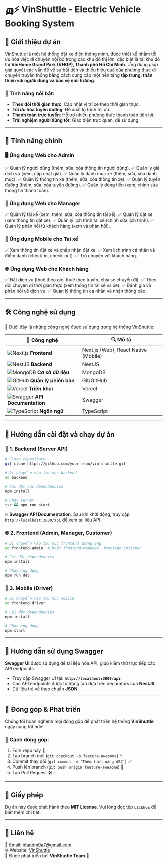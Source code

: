 #  🛺⚡ VinShuttle - Electric Vehicle Booking System

## 🚀 Giới thiệu dự án
VinShuttle là một hệ thống đặt xe điện thông minh, được thiết kế nhằm tối ưu hóa việc di chuyển nội bộ trong các khu đô thị lớn, đặc biệt là tại khu đô thị **VinHome Grand Park (VHGP), Thành phố Hồ Chí Minh**. Ứng dụng giúp giải quyết các vấn đề về sự bất tiện và thiếu hiệu quả của phương thức di chuyển truyền thống bằng cách cung cấp một nền tảng **tập trung, thân thiện với người dùng và bảo vệ môi trường**.

### 🎯 Tính năng nổi bật:
- **Theo dõi thời gian thực**: Cập nhật vị trí xe theo thời gian thực.
- **Tối ưu hóa tuyến đường**: Đề xuất lộ trình tối ưu.
- **Thanh toán trực tuyến**: Hỗ trợ nhiều phương thức thanh toán tiện lợi.
- **Trải nghiệm người dùng tốt**: Giao diện trực quan, dễ sử dụng.

---
## 📌 Tính năng chính

### 🖥 Ứng dụng Web cho **Admin**
✅ Quản lý người dùng (thêm, sửa, xóa thông tin người dùng).
✅ Quản lý giá dịch vụ (xem, cập nhật giá).
✅ Quản lý danh mục xe (thêm, sửa, xóa danh mục).
✅ Quản lý thông tin xe (thêm, sửa, xóa thông tin xe).
✅ Quản lý tuyến đường (thêm, sửa, xóa tuyến đường).
✅ Quản lý dòng tiền (xem, chỉnh sửa thông tin thanh toán).

### 🏢 Ứng dụng Web cho **Manager**
✅ Quản lý tài xế (xem, thêm, sửa, xóa thông tin tài xế).
✅ Quản lý đặt xe (xem thông tin đặt xe).
✅ Quản lý lịch trình tài xế (chỉnh sửa lịch trình).
✅ Quản lý phản hồi từ khách hàng (xem và phản hồi).

### 📱 Ứng dụng Mobile cho **Tài xế**
✅ Xem thông tin đặt xe và chấp nhận đặt xe.
✅ Xem lịch trình cá nhân và điểm danh (check-in, check-out).
✅ Trò chuyện với khách hàng.

### 🌐 Ứng dụng Web cho **Khách hàng**
✅ Đặt dịch vụ (thuê theo giờ, thuê theo tuyến, chia sẻ chuyến đi).
✅ Theo dõi chuyến đi thời gian thực (xem thông tin tài xế và xe).
✅ Đánh giá và phản hồi về dịch vụ.
✅ Quản lý thông tin cá nhân và nhận thông báo.

---
## 🛠 Công nghệ sử dụng
🚀 Dưới đây là những công nghệ được sử dụng trong hệ thống VinShuttle:

| 🚀 **Công nghệ**  | 🔍 **Mô tả** |
|----------------|--------------|
| ![Next.js](https://img.shields.io/badge/Next.js-000?logo=next.js&logoColor=white) **Frontend** | Next.js (Web), React Native (Mobile) |
| ![NestJS](https://img.shields.io/badge/NestJS-E0234E?logo=nestjs&logoColor=white) **Backend** | NestJS |
| ![MongoDB](https://img.shields.io/badge/MongoDB-47A248?logo=mongodb&logoColor=white) **Cơ sở dữ liệu** | MongoDB |
| ![GitHub](https://img.shields.io/badge/GitHub-181717?logo=github&logoColor=white) **Quản lý phiên bản** | Git/GitHub |
| ![Vercel](https://img.shields.io/badge/Vercel-000?logo=vercel&logoColor=white) **Triển khai** | Vercel |
| ![Swagger](https://img.shields.io/badge/Swagger-85EA2D?logo=swagger&logoColor=black) **API Documentation** | Swagger |
| ![TypeScript](https://img.shields.io/badge/TypeScript-3178C6?logo=typescript&logoColor=white) **Ngôn ngữ** | TypeScript |

---
## 📖 Hướng dẫn cài đặt và chạy dự án

### 🔧 1. Backend (Server API)
```bash
# Clone repository
git clone https://github.com/your-repo/vin-shuttle.git

# Di chuyển vào thư mục backend
cd backend

# Cài đặt các dependencies
npm install

# Chạy server
tsc && npm run start
```
🔥 **Swagger API Documentation**: Sau khi khởi động, truy cập `http://localhost:3000/api` để xem tài liệu API.

### 🌐 2. Frontend (Admin, Manager, Customer)
```bash
# Di chuyển vào thư mục frontend tương ứng
cd frontend-admin  # hoặc frontend-manager, frontend-customer

# Cài đặt dependencies
npm install

# Chạy ứng dụng
npm run dev
```

### 📱 3. Mobile (Driver)
```bash
# Di chuyển vào thư mục mobile
cd frontend-driver

# Cài đặt dependencies
npm install

# Chạy ứng dụng
npm start
```

---
## 📌 Hướng dẫn sử dụng Swagger
**Swagger UI** được sử dụng để tài liệu hóa API, giúp kiểm thử trực tiếp các API endpoints.

- Truy cập Swagger UI tại: **`http://localhost:3000/api`**
- Các API endpoints được tự động tạo dựa trên decorators của **NestJS**
- Dữ liệu trả về theo chuẩn **JSON**

---
## 🚀 Đóng góp & Phát triển
Chúng tôi hoan nghênh mọi đóng góp để phát triển hệ thống **VinShuttle** ngày càng tốt hơn!

### 🌟 Cách đóng góp:
1. Fork repo này 🍴
2. Tạo branch mới (`git checkout -b feature-awesome`) ✨
3. Commit thay đổi (`git commit -m 'Thêm tính năng ABC'`) ✅
4. Push lên branch (`git push origin feature-awesome`) 🚀
5. Tạo Pull Request 🛠

---
## 📄 Giấy phép
Dự án này được phát hành theo **MIT License**. Vui lòng đọc tệp `LICENSE` để biết thêm chi tiết.

---
## 🌟 Liên hệ
📧 Email: nhatdm9a7@gmail.com  
🌐 Website: [VinShuttle](https://vinshuttle.com)  
📌 Được phát triển bởi **VinShuttle Team** 🚀

